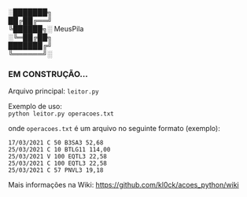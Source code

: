 
░███████╗  
██╔██╔══╝  
╚██████╗░  MeusPila    
░╚═██╔██╗  
███████╔╝  
╚══════╝░  

### EM CONSTRUÇÃO...

Arquivo principal: `leitor.py`  

Exemplo de uso:  
  `python leitor.py operacoes.txt`  

onde `operacoes.txt` é um arquivo no seguinte formato (exemplo):   

```
17/03/2021 C 50 B3SA3 52,68
25/03/2021 C 10 BTLG11 114,00
25/03/2021 V 100 EQTL3 22,58
25/03/2021 C 100 EQTL3 22,58
25/03/2021 C 57 PNVL3 19,18
```

Mais informações na Wiki:
https://github.com/kl0ck/acoes_python/wiki

